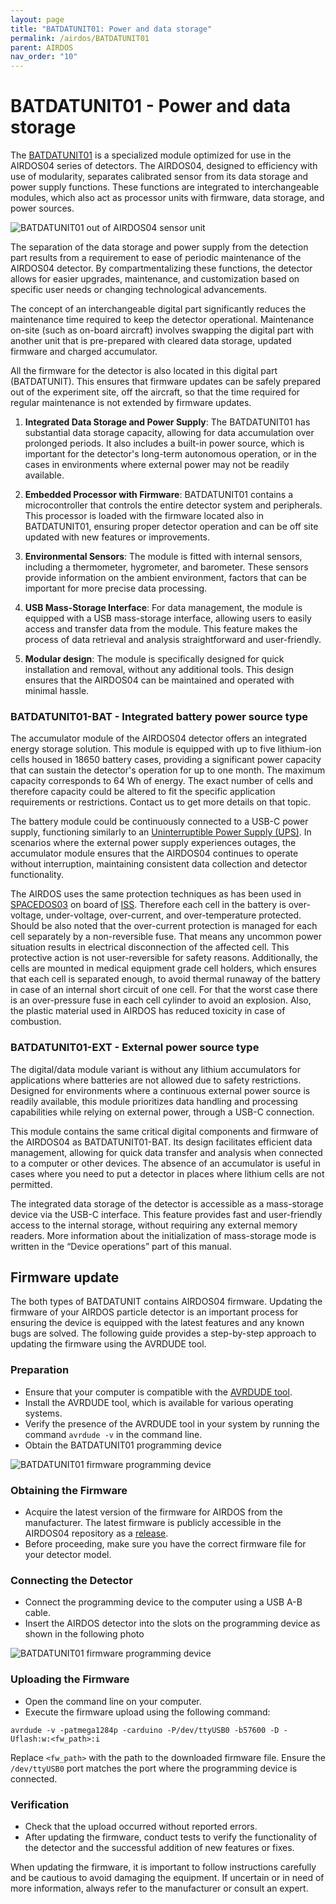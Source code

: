 ```yaml
---
layout: page
title: "BATDATUNIT01: Power and data storage"
permalink: /airdos/BATDATUNIT01
parent: AIRDOS
nav_order: "10"
---
```


# BATDATUNIT01 - Power and data storage

The [BATDATUNIT01](https://github.com/mlab-modules/BATDATUNIT01) is a specialized module optimized for use in the AIRDOS04 series of detectors.
The AIRDOS04, designed to efficiency with use of modularity, separates calibrated sensor from its data storage and power supply functions. These functions are integrated to interchangeable modules, which also act as processor units with firmware, data storage, and power sources.

![BATDATUNIT01 out of AIRDOS04 sensor unit](https://raw.githubusercontent.com/mlab-modules/BATDATUNIT01/BATDATUNIT01B/doc/img/BATDATUNIT01.jpg)

The separation of the data storage and power supply from the detection part results from a requirement to ease of periodic maintenance of the AIRDOS04 detector. By compartmentalizing these functions, the detector allows for easier upgrades, maintenance, and customization based on specific user needs or changing technological advancements.

The concept of an interchangeable digital part significantly reduces the maintenance time required to keep the detector operational. Maintenance on-site (such as on-board aircraft) involves swapping the digital part with another unit that is pre-prepared with cleared data storage, updated firmware and charged accumulator.

All the firmware for the detector is also located in this digital part (BATDATUNIT). This ensures that firmware updates can be safely prepared out of the experiment site, off the aircraft, so that the time required for regular maintenance is not extended by firmware updates.

1. **Integrated Data Storage and Power Supply**: The BATDATUNIT01 has substantial data storage capacity, allowing for data accumulation over prolonged periods. It also includes a built-in power source, which is important for the detector's long-term autonomous operation, or in the cases in environments where external power may not be readily available.

1. **Embedded Processor with Firmware**: BATDATUNIT01 contains a microcontroller that controls the entire detector system and peripherals. This processor is loaded with the firmware located also in BATDATUNIT01, ensuring proper detector operation and can be off site updated with new features or improvements.

1. **Environmental Sensors**: The module is fitted with internal sensors, including a thermometer, hygrometer, and barometer. These sensors provide information on the ambient environment, factors that can be important for more precise data processing.

1. **USB Mass-Storage Interface**: For data management, the module is equipped with a USB mass-storage interface, allowing users to easily access and transfer data from the module. This feature makes the process of data retrieval and analysis straightforward and user-friendly.

1. **Modular design**: The module is specifically designed for quick installation and removal, without any additional tools. This design ensures that the AIRDOS04 can be maintained and operated with minimal hassle.

### BATDATUNIT01-BAT - Integrated battery power source type

The accumulator module of the AIRDOS04 detector offers an integrated energy storage solution. This module is equipped with up to five lithium-ion cells housed in 18650 battery cases, providing a significant power capacity that can sustain the detector's operation for up to one month. The maximum capacity corresponds to 64 Wh of energy. The exact number of cells and therefore capacity could be altered to fit the specific application requirements or restrictions. Contact us to get more details on that topic.

The battery module could  be continuously connected to a USB-C power supply, functioning similarly to an [Uninterruptible Power Supply (UPS)](https://en.wikipedia.org/wiki/Uninterruptible_power_supply). In scenarios where the external power supply experiences outages, the accumulator module ensures that the AIRDOS04 continues to operate without interruption, maintaining consistent data collection and detector functionality.

The AIRDOS uses the same protection techniques as has been used in [SPACEDOS03](/spacedos/SPACEDOS03) on board of [ISS](https://en.wikipedia.org/wiki/International_Space_Station). Therefore each cell in the battery is over-voltage, under-voltage, over-current, and over-temperature protected.  Should be also noted that the over-current protection is managed for each cell separately by a non-reversible fuse. That means any uncommon power situation results in electrical disconnection of the affected cell. This protective action is not user-reversible for safety reasons.
Additionally, the cells are mounted in medical equipment grade cell holders, which ensures that each cell is separated enough, to avoid thermal runaway of the battery in case of an internal short circuit of one cell. For that the worst case there is an over-pressure fuse in each cell cylinder to avoid an explosion. Also, the plastic material used in AIRDOS has reduced toxicity in case of combustion.


### BATDATUNIT01-EXT - External power source type

The digital/data module variant is without any lithium accumulators for applications where batteries are not allowed due to safety restrictions. Designed for environments where a continuous external power source is readily available, this module prioritizes data handling and processing capabilities while relying on external power, through a USB-C connection.

This module contains the same critical digital components and firmware of the AIRDOS04 as BATDATUNIT01-BAT. Its design facilitates efficient data management, allowing for quick data transfer and analysis when connected to a computer or other devices. The absence of an accumulator is useful in cases where you need to put a detector in places where lithium cells are not permitted.

The integrated data storage of the detector is accessible as a mass-storage device via the USB-C interface. This feature provides fast and user-friendly access to the internal storage, without requiring any external memory readers. More information about the initialization of mass-storage mode is written in the “Device operations” part of this manual.

## Firmware update

The both types of BATDATUNIT contains AIRDOS04 firmware. Updating the firmware of your AIRDOS particle detector is an important process for ensuring the device is equipped with the latest features and any known bugs are solved. The following guide provides a step-by-step approach to updating the firmware using the AVRDUDE tool.

### Preparation

 * Ensure that your computer is compatible with the [AVRDUDE tool](https://github.com/avrdudes/avrdude).
 * Install the AVRDUDE tool, which is available for various operating systems.
 * Verify the presence of the AVRDUDE tool in your system by running the command `avrdude -v` in the command line.
 * Obtain the BATDATUNIT01 programming device

![BATDATUNIT01 firmware programming device](https://raw.githubusercontent.com/mlab-modules/BATDATUNIT01/BATDATUNIT01B/doc/img/BATDATUNIT01_programming_device.jpg)

### Obtaining the Firmware

 * Acquire the latest version of the firmware for AIRDOS from the manufacturer. The latest firmware is publicly accessible in the AIRDOS04 repository as a [release](https://github.com/UniversalScientificTechnologies/AIRDOS04/releases).
 * Before proceeding, make sure you have the correct firmware file for your detector model.

### Connecting the Detector

 * Connect the programming device to the computer using a USB A-B cable.
 * Insert the AIRDOS detector into the slots on the programming device as shown in the following photo

![BATDATUNIT01 firmware programming device](https://raw.githubusercontent.com/mlab-modules/BATDATUNIT01/BATDATUNIT01B/doc/img/BATDATUNIT01_programming.jpg)

### Uploading the Firmware

 * Open the command line on your computer.
 * Execute the firmware upload using the following command:

`avrdude -v -patmega1284p -carduino -P/dev/ttyUSB0 -b57600 -D -Uflash:w:<fw_path>:i`

Replace `<fw_path>` with the path to the downloaded firmware file. Ensure the `/dev/ttyUSB0` port matches the port where the programming device is connected.

### Verification

 * Check that the upload occurred without reported errors.
 * After updating the firmware, conduct tests to verify the functionality of the detector and the successful addition of new features or fixes.

When updating the firmware, it is important to follow instructions carefully and be cautious to avoid damaging the equipment. If uncertain or in need of more information, always refer to the manufacturer or consult an expert.
